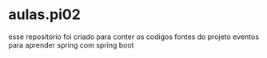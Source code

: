 # aulas.pi02

esse repositorio foi criado para conter os codigos fontes do projeto eventos para aprender spring com spring boot
